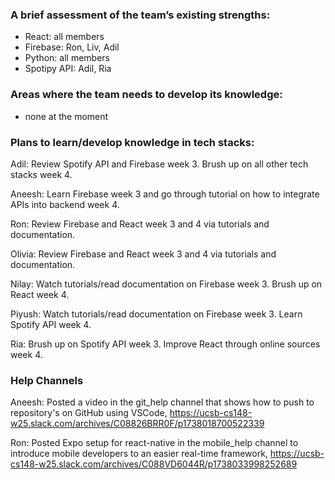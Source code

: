### A brief assessment of the team’s existing strengths:

- React: all members
- Firebase: Ron, Liv, Adil
- Python: all members
- Spotipy API: Adil, Ria


### Areas where the team needs to develop its knowledge:
- none at the moment

### Plans to learn/develop knowledge in tech stacks:

Adil: Review Spotify API and Firebase week 3. Brush up on all other tech stacks week 4.

Aneesh: Learn Firebase week 3 and go through tutorial on how to integrate APIs into backend week 4.

Ron: Review Firebase and React week 3 and 4 via tutorials and documentation.

Olivia: Review Firebase and React week 3 and 4 via tutorials and documentation.

Nilay: Watch tutorials/read documentation on Firebase week 3. Brush up on React week 4.

Piyush: Watch tutorials/read documentation on Firebase week 3. Learn Spotify API week 4.

Ria: Brush up on Spotify API week 3. Improve React through online sources week 4.

### Help Channels

Aneesh: Posted a video in the git_help channel that shows how to push to repository's on GitHub using VSCode, https://ucsb-cs148-w25.slack.com/archives/C08826BRR0F/p1738018700522339 

Ron: Posted Expo setup for react-native in the mobile_help channel to introduce mobile developers to an easier real-time framework, https://ucsb-cs148-w25.slack.com/archives/C088VD6044R/p1738033998252689

